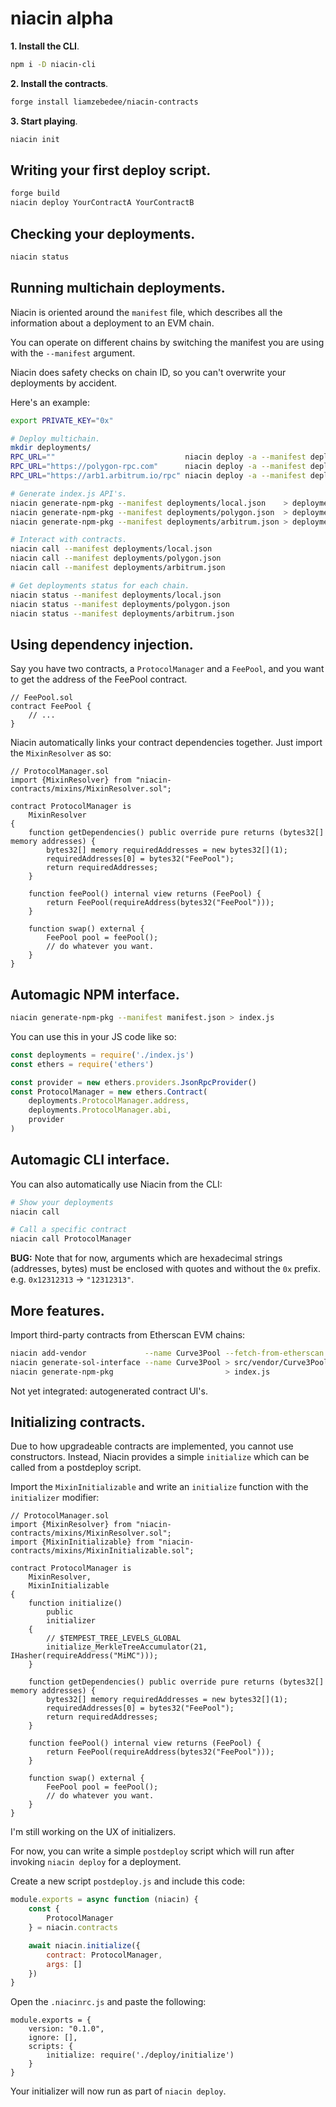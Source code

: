 niacin alpha 
============

**1. Install the CLI**.

```sh
npm i -D niacin-cli
```

**2. Install the contracts**.

```sh
forge install liamzebedee/niacin-contracts
```

**3. Start playing**.

```sh
niacin init
```

## Writing your first deploy script.

```sh
forge build
niacin deploy YourContractA YourContractB
```

## Checking your deployments.

```sh
niacin status
```

## Running multichain deployments.

Niacin is oriented around the `manifest` file, which describes all the information about a deployment to an EVM chain.

You can operate on different chains by switching the manifest you are using with the `--manifest` argument.

Niacin does safety checks on chain ID, so you can't overwrite your deployments by accident.

Here's an example:

```sh
export PRIVATE_KEY="0x"

# Deploy multichain.
mkdir deployments/
RPC_URL=""                             niacin deploy -a --manifest deployments/local.json
RPC_URL="https://polygon‑rpc.com"      niacin deploy -a --manifest deployments/polygon.json --gas-estimator polygon
RPC_URL="https://arb1.arbitrum.io/rpc" niacin deploy -a --manifest deployments/arbitrum.json

# Generate index.js API's.
niacin generate-npm-pkg --manifest deployments/local.json    > deployments/local.js
niacin generate-npm-pkg --manifest deployments/polygon.json  > deployments/polygon.js
niacin generate-npm-pkg --manifest deployments/arbitrum.json > deployments/arbitrum.js

# Interact with contracts.
niacin call --manifest deployments/local.json
niacin call --manifest deployments/polygon.json
niacin call --manifest deployments/arbitrum.json

# Get deployments status for each chain.
niacin status --manifest deployments/local.json
niacin status --manifest deployments/polygon.json
niacin status --manifest deployments/arbitrum.json
```

## Using dependency injection.

Say you have two contracts, a `ProtocolManager` and a `FeePool`, and you want to get the address of the FeePool contract.

```sol
// FeePool.sol
contract FeePool {
    // ...
}
```

Niacin automatically links your contract dependencies together. Just import the `MixinResolver` as so:

```sol
// ProtocolManager.sol
import {MixinResolver} from "niacin-contracts/mixins/MixinResolver.sol";

contract ProtocolManager is
    MixinResolver
{
    function getDependencies() public override pure returns (bytes32[] memory addresses) {
        bytes32[] memory requiredAddresses = new bytes32[](1);
        requiredAddresses[0] = bytes32("FeePool");
        return requiredAddresses;
    }

    function feePool() internal view returns (FeePool) {
        return FeePool(requireAddress(bytes32("FeePool")));
    }

    function swap() external {
        FeePool pool = feePool();
        // do whatever you want.
    }
}
```

## Automagic NPM interface.

```sh
niacin generate-npm-pkg --manifest manifest.json > index.js
```

You can use this in your JS code like so:

```js
const deployments = require('./index.js')
const ethers = require('ethers')

const provider = new ethers.providers.JsonRpcProvider()
const ProtocolManager = new ethers.Contract(
    deployments.ProtocolManager.address,
    deployments.ProtocolManager.abi,
    provider
)
```

## Automagic CLI interface.

You can also automatically use Niacin from the CLI:

```sh
# Show your deployments
niacin call

# Call a specific contract
niacin call ProtocolManager
```

**BUG:** Note that for now, arguments which are hexadecimal strings (addresses, bytes) must be enclosed with quotes and without the `0x` prefix. e.g. `0x12312313` -> `"12312313"`.

## More features.

Import third-party contracts from Etherscan EVM chains:

```sh
niacin add-vendor             --name Curve3Pool --fetch-from-etherscan https://optimistic.etherscan.io/address/0x1337BedC9D22ecbe766dF105c9623922A27963EC
niacin generate-sol-interface --name Curve3Pool > src/vendor/Curve3Pool.sol
niacin generate-npm-pkg                         > index.js
```

Not yet integrated: autogenerated contract UI's.

## Initializing contracts.

Due to how upgradeable contracts are implemented, you cannot use constructors. Instead, Niacin provides a simple `initialize` which can be called from a postdeploy script.

Import the `MixinInitializable` and write an `initialize` function with the `initializer` modifier:

```sol
// ProtocolManager.sol
import {MixinResolver} from "niacin-contracts/mixins/MixinResolver.sol";
import {MixinInitializable} from "niacin-contracts/mixins/MixinInitializable.sol";

contract ProtocolManager is
    MixinResolver,
    MixinInitializable
{   
    function initialize() 
        public 
        initializer 
    {
        // $TEMPEST_TREE_LEVELS_GLOBAL
        initialize_MerkleTreeAccumulator(21, IHasher(requireAddress("MiMC")));
    }

    function getDependencies() public override pure returns (bytes32[] memory addresses) {
        bytes32[] memory requiredAddresses = new bytes32[](1);
        requiredAddresses[0] = bytes32("FeePool");
        return requiredAddresses;
    }

    function feePool() internal view returns (FeePool) {
        return FeePool(requireAddress(bytes32("FeePool")));
    }

    function swap() external {
        FeePool pool = feePool();
        // do whatever you want.
    }
}
```

I'm still working on the UX of initializers.

For now, you can write a simple `postdeploy` script which will run after invoking `niacin deploy` for a deployment. 

Create a new script `postdeploy.js` and include this code:

```js
module.exports = async function (niacin) {
    const {
        ProtocolManager
    } = niacin.contracts

    await niacin.initialize({
        contract: ProtocolManager,
        args: []
    })
}
```

Open the `.niacinrc.js` and paste the following:

```
module.exports = {
    version: "0.1.0",
    ignore: [],
    scripts: {
        initialize: require('./deploy/initialize')
    }
}
```

Your initializer will now run as part of `niacin deploy`.